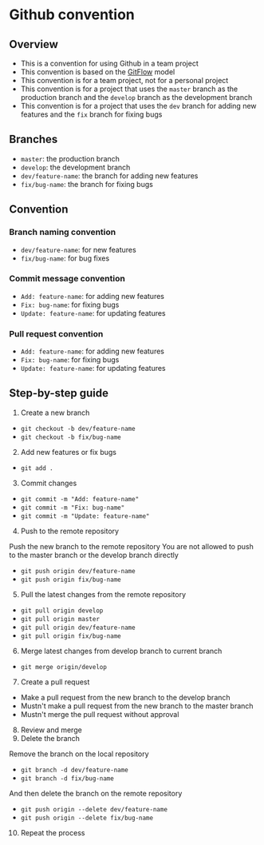 # Github convention

## Overview

- This is a convention for using Github in a team project
- This convention is based on the [GitFlow](https://nvie.com/posts/a-successful-git-branching-model/) model
- This convention is for a team project, not for a personal project
- This convention is for a project that uses the `master` branch as the production branch and the `develop` branch as the development branch
- This convention is for a project that uses the `dev` branch for adding new features and the `fix` branch for fixing bugs

## Branches

- `master`: the production branch
- `develop`: the development branch
- `dev/feature-name`: the branch for adding new features
- `fix/bug-name`: the branch for fixing bugs

## Convention

### Branch naming convention

- `dev/feature-name`: for new features
- `fix/bug-name`: for bug fixes

### Commit message convention

- `Add: feature-name`: for adding new features
- `Fix: bug-name`: for fixing bugs
- `Update: feature-name`: for updating features

### Pull request convention

- `Add: feature-name`: for adding new features
- `Fix: bug-name`: for fixing bugs
- `Update: feature-name`: for updating features

## Step-by-step guide

1. Create a new branch

- `git checkout -b dev/feature-name`
- `git checkout -b fix/bug-name`

2. Add new features or fix bugs

- `git add .`

3. Commit changes

- `git commit -m "Add: feature-name"`
- `git commit -m "Fix: bug-name"`
- `git commit -m "Update: feature-name"`

4. Push to the remote repository

Push the new branch to the remote repository
You are not allowed to push to the master branch or the develop branch directly

- `git push origin dev/feature-name`
- `git push origin fix/bug-name`

5. Pull the latest changes from the remote repository

- `git pull origin develop`
- `git pull origin master`
- `git pull origin dev/feature-name`
- `git pull origin fix/bug-name`

6. Merge latest changes from develop branch to current branch

- `git merge origin/develop`

7. Create a pull request

- Make a pull request from the new branch to the develop branch
- Mustn't make a pull request from the new branch to the master branch
- Mustn't merge the pull request without approval

8. Review and merge
9. Delete the branch

Remove the branch on the local repository

- `git branch -d dev/feature-name`
- `git branch -d fix/bug-name`

And then delete the branch on the remote repository

- `git push origin --delete dev/feature-name`
- `git push origin --delete fix/bug-name`

10. Repeat the process